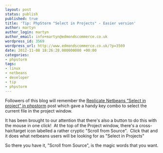 ```yaml
---
layout: post
status: publish
published: true
title: 'Tip: PhpStorm "Select in Projects" - Easier version'
author: martyn
author_login: martyn
author_email: info+martyn@edmondscommerce.co.uk
wordpress_id: 3569
wordpress_url: http://www.edmondscommerce.co.uk/?p=3569
date: 2012-11-08 18:26:28.000000000 +00:00
categories:
- phpstorm
tags:
- linux
- netbeans
- developer
- tip
- phpstorm
---
```

Followers of this blog will remember the <a title="Replicate Netbeans “Select in project” in phpstorm" href="http://www.edmondscommerce.co.uk/phpstorm/replicate-netbeans-select-in-project-in-phpstorm/">Replicate Netbeans “Select in project” in phpstorm</a> post which gave a handy key combo to select the current file in the project window.

It has been brought to our attention that there's also a button to do this with the mouse in one click!  At the top of the Project window, there's a cross-hair/target icon labelled a rather cryptic "Scroll from Source".  Click that and it does what netbeans users will be looking for as "Select in Projects"

So there you have it, "Scroll from Source", is the magic words that you want.

